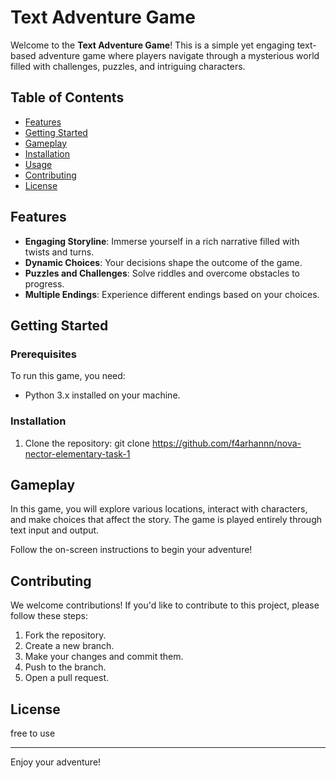 # Text Adventure Game

Welcome to the **Text Adventure Game**! This is a simple yet engaging text-based adventure game where players navigate through a mysterious world filled with challenges, puzzles, and intriguing characters. 

## Table of Contents
- [Features](#features)
- [Getting Started](#getting-started)
- [Gameplay](#gameplay)
- [Installation](#installation)
- [Usage](#usage)
- [Contributing](#contributing)
- [License](#license)

## Features
- **Engaging Storyline**: Immerse yourself in a rich narrative filled with twists and turns.
- **Dynamic Choices**: Your decisions shape the outcome of the game.
- **Puzzles and Challenges**: Solve riddles and overcome obstacles to progress.
- **Multiple Endings**: Experience different endings based on your choices.

## Getting Started

### Prerequisites
To run this game, you need:
- Python 3.x installed on your machine.

### Installation
1. Clone the repository:
git clone https://github.com/f4arhannn/nova-nector-elementary-task-1

## Gameplay
In this game, you will explore various locations, interact with characters, and make choices that affect the story. The game is played entirely through text input and output.

Follow the on-screen instructions to begin your adventure!

## Contributing
We welcome contributions! If you'd like to contribute to this project, please follow these steps:
1. Fork the repository.
2. Create a new branch.
3. Make your changes and commit them.
4. Push to the branch.
5. Open a pull request.

## License
free to use

---

Enjoy your adventure!
